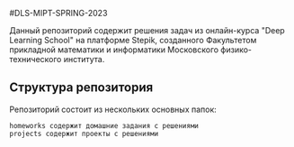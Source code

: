 #DLS-MIPT-SPRING-2023

Данный репозиторий содержит решения задач из онлайн-курса "Deep Learning School" на платформе Stepik, созданного Факультетом прикладной математики и информатики Московского физико-технического института.

## Структура репозитория

Репозиторий состоит из нескольких основных папок:

    homeworks содержит домашние задания с решениями
    projects содержит проекты с решениями
